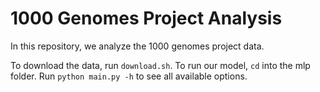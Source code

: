 # 1000 Genomes Project Analysis

In this repository, we analyze the 1000 genomes project data.

To download the data, run `download.sh`. To run our model, `cd` into the mlp folder. Run `python main.py -h` to see all available options.
